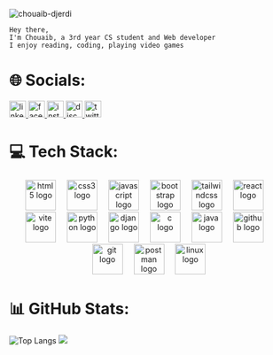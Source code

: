 <p align="left"> <img src="https://komarev.com/ghpvc/?username=chouaib-djerdi&label=Profile%20views&color=0e75b6&style=flat" alt="chouaib-djerdi" /> </p>


  
```
Hey there, 
I'm Chouaib, a 3rd year CS student and Web developer
I enjoy reading, coding, playing video games
```


  
# 🌐 Socials:
<div align="left">
  <a href="https://www.linkedin.com/in/chouaib-djerdi-53b30b254" target="_blank">
    <img src="https://img.shields.io/static/v1?message=LinkedIn&logo=linkedin&label=&color=0077B5&logoColor=white&labelColor=&style=for-the-badge" height="30" alt="linkedin logo"  />
  </a>
  <a href="https://facebook.com/Chouaib.Djerdi" target="_blank">
    <img src="https://img.shields.io/static/v1?message=Facebook&logo=facebook&label=&color=1877F2&logoColor=white&labelColor=&style=for-the-badge" height="30" alt="facebook logo"  />
  </a>
  <a href="https://instagram.com/chouaib.djerdi" target="_blank">
    <img src="https://img.shields.io/static/v1?message=Instagram&logo=instagram&label=&color=E4405F&logoColor=white&labelColor=&style=for-the-badge" height="30" alt="instagram logo"  />
  </a>
  <a href="https://discord.gg/Chouaib__Djerdi#9337" target="_blank">
    <img src="https://img.shields.io/static/v1?message=Discord&logo=discord&label=&color=7289DA&logoColor=white&labelColor=&style=for-the-badge" height="30" alt="discord logo"  />
  </a>
  <a href="https://twitter.com/Chouaib_Djerdi" target="_blank">
    <img src="https://img.shields.io/static/v1?message=Twitter&logo=twitter&label=&color=1DA1F2&logoColor=white&labelColor=&style=for-the-badge" height="30" alt="twitter logo"  />
  </a>
</div>

# 💻 Tech Stack:
###

<div align="center">
  <img src="https://skillicons.dev/icons?i=html" height="55" alt="html5 logo"  />
  <img width="12" />
  <img src="https://skillicons.dev/icons?i=css" height="55" alt="css3 logo"  />
  <img width="12" />
  <img src="https://skillicons.dev/icons?i=js" height="55" alt="javascript logo"  />
  <img width="12" />
  <img src="https://skillicons.dev/icons?i=bootstrap" height="55" alt="bootstrap logo"  />
  <img width="12" />
  <img src="https://skillicons.dev/icons?i=tailwind" height="55" alt="tailwindcss logo"  />
  <img width="12" />
  <img src="https://skillicons.dev/icons?i=react" height="55" alt="react logo"  />
  <img width="12" />
  <img src="https://skillicons.dev/icons?i=vite" height="55" alt="vite logo"  />
  <img width="12" />
  <img src="https://skillicons.dev/icons?i=py" height="55" alt="python logo"  />
  <img width="12" />
  <img src="https://skillicons.dev/icons?i=django" height="55" alt="django logo"  />
  <img width="12" />
  <img src="https://skillicons.dev/icons?i=c" height="55" alt="c logo"  />
  <img width="12" />
  <img src="https://skillicons.dev/icons?i=java" height="55" alt="java logo"  />
  <img width="12" />
  <img src="https://skillicons.dev/icons?i=github" height="55" alt="github logo"  />
  <img width="12" />
  <img src="https://skillicons.dev/icons?i=git" height="55" alt="git logo"  />
  <img width="12" />
  <img src="https://skillicons.dev/icons?i=postman" height="55" alt="postman logo"  />
  <img width="12" />
  <img src="https://skillicons.dev/icons?i=linux" height="55" alt="linux logo"  />
</div>

###

# 📊 GitHub Stats:
![Top Langs](https://github-readme-stats.vercel.app/api/top-langs/?username=Chouaib-Djerdi&theme=chartreuse-dark&size_weight=0.5&count_weight=0.5)
![](https://github-readme-streak-stats.herokuapp.com/?user=Chouaib-Djerdi&theme=chartreuse-dark&hide_border=false)
